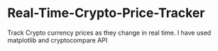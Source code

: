 # Real-Time-Crypto-Price-Tracker
Track Crypto currency prices as they change in real time. 
I have used matplotlib and cryptocompare API 
